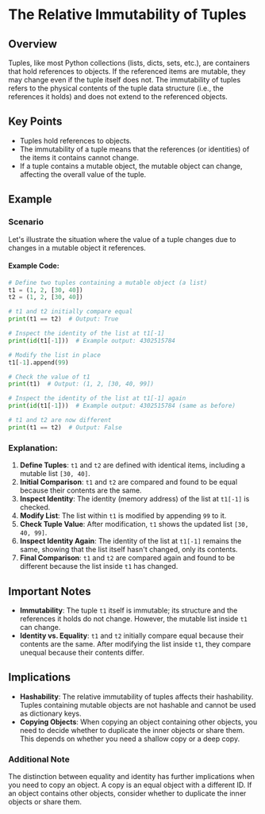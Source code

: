 # The Relative Immutability of Tuples

## Overview
Tuples, like most Python collections (lists, dicts, sets, etc.), are containers that hold references to objects. If the referenced items are mutable, they may change even if the tuple itself does not. The immutability of tuples refers to the physical contents of the tuple data structure (i.e., the references it holds) and does not extend to the referenced objects.

## Key Points
- Tuples hold references to objects.
- The immutability of a tuple means that the references (or identities) of the items it contains cannot change.
- If a tuple contains a mutable object, the mutable object can change, affecting the overall value of the tuple.

## Example

### Scenario
Let's illustrate the situation where the value of a tuple changes due to changes in a mutable object it references.

#### Example Code:
```python
# Define two tuples containing a mutable object (a list)
t1 = (1, 2, [30, 40])
t2 = (1, 2, [30, 40])

# t1 and t2 initially compare equal
print(t1 == t2)  # Output: True

# Inspect the identity of the list at t1[-1]
print(id(t1[-1]))  # Example output: 4302515784

# Modify the list in place
t1[-1].append(99)

# Check the value of t1
print(t1)  # Output: (1, 2, [30, 40, 99])

# Inspect the identity of the list at t1[-1] again
print(id(t1[-1]))  # Example output: 4302515784 (same as before)

# t1 and t2 are now different
print(t1 == t2)  # Output: False
```

### Explanation:
1. **Define Tuples**: `t1` and `t2` are defined with identical items, including a mutable list `[30, 40]`.
2. **Initial Comparison**: `t1` and `t2` are compared and found to be equal because their contents are the same.
3. **Inspect Identity**: The identity (memory address) of the list at `t1[-1]` is checked.
4. **Modify List**: The list within `t1` is modified by appending `99` to it.
5. **Check Tuple Value**: After modification, `t1` shows the updated list `[30, 40, 99]`.
6. **Inspect Identity Again**: The identity of the list at `t1[-1]` remains the same, showing that the list itself hasn't changed, only its contents.
7. **Final Comparison**: `t1` and `t2` are compared again and found to be different because the list inside `t1` has changed.

## Important Notes
- **Immutability**: The tuple `t1` itself is immutable; its structure and the references it holds do not change. However, the mutable list inside `t1` can change.
- **Identity vs. Equality**: `t1` and `t2` initially compare equal because their contents are the same. After modifying the list inside `t1`, they compare unequal because their contents differ.

## Implications
- **Hashability**: The relative immutability of tuples affects their hashability. Tuples containing mutable objects are not hashable and cannot be used as dictionary keys.
- **Copying Objects**: When copying an object containing other objects, you need to decide whether to duplicate the inner objects or share them. This depends on whether you need a shallow copy or a deep copy.

### Additional Note
The distinction between equality and identity has further implications when you need to copy an object. A copy is an equal object with a different ID. If an object contains other objects, consider whether to duplicate the inner objects or share them.
